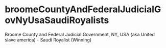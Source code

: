 # broomeCountyAndFederalJudicialGovNyUsaSaudiRoyalists
Broome County and Federal Judicial Government, NY, USA (aka United slave america) - Saudi Royalist (Winning)
